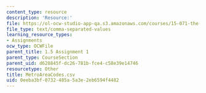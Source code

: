 ```yaml
---
content_type: resource
description: 'Resource:'
file: https://ol-ocw-studio-app-qa.s3.amazonaws.com/courses/15-071-the-analytics-edge-spring-2017/0eeba3bf0732485a5a3e2eb6594f4482_MetroAreaCodes.csv
file_type: text/comma-separated-values
learning_resource_types:
- Assignments
ocw_type: OCWFile
parent_title: 1.5 Assignment 1
parent_type: CourseSection
parent_uid: d628845f-dc26-781b-fce4-c58e39e14746
resourcetype: Other
title: MetroAreaCodes.csv
uid: 0eeba3bf-0732-485a-5a3e-2eb6594f4482
---
```

